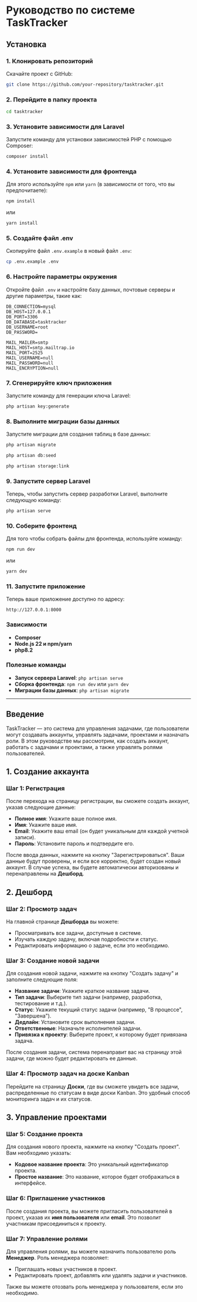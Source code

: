 # Руководство по системе TaskTracker

## Установка

### 1. Клонировать репозиторий

Скачайте проект с GitHub:

```bash
git clone https://github.com/your-repository/tasktracker.git
```

### 2. Перейдите в папку проекта

```bash
cd tasktracker
```

### 3. Установите зависимости для Laravel

Запустите команду для установки зависимостей PHP с помощью Composer:

```bash
composer install
```

### 4. Установите зависимости для фронтенда

Для этого используйте `npm` или `yarn` (в зависимости от того, что вы предпочитаете):

```bash
npm install
```

или

```bash
yarn install
```

### 5. Создайте файл .env

Скопируйте файл `.env.example` в новый файл `.env`:

```bash
cp .env.example .env
```

### 6. Настройте параметры окружения

Откройте файл `.env` и настройте базу данных, почтовые серверы и другие параметры, такие как:

```env
DB_CONNECTION=mysql
DB_HOST=127.0.0.1
DB_PORT=3306
DB_DATABASE=tasktracker
DB_USERNAME=root
DB_PASSWORD=

MAIL_MAILER=smtp
MAIL_HOST=smtp.mailtrap.io
MAIL_PORT=2525
MAIL_USERNAME=null
MAIL_PASSWORD=null
MAIL_ENCRYPTION=null
```

### 7. Сгенерируйте ключ приложения

Запустите команду для генерации ключа Laravel:

```bash
php artisan key:generate
```

### 8. Выполните миграции базы данных

Запустите миграции для создания таблиц в базе данных:

```bash
php artisan migrate
```

```bash
php artisan db:seed
```

```bash
php artisan storage:link
```

### 9. Запустите сервер Laravel

Теперь, чтобы запустить сервер разработки Laravel, выполните следующую команду:

```bash
php artisan serve
```

### 10. Соберите фронтенд

Для того чтобы собрать файлы для фронтенда, используйте команду:

```bash
npm run dev
```

или

```bash
yarn dev
```

### 11. Запустите приложение

Теперь ваше приложение доступно по адресу:

```
http://127.0.0.1:8000
```

### Зависимости

- **Composer**
- **Node.js 22 и npm/yarn**
- **php8.2**

### Полезные команды

- **Запуск сервера Laravel**: `php artisan serve`
- **Сборка фронтенда**: `npm run dev` или `yarn dev`
- **Миграции базы данных**: `php artisan migrate`

---

## Введение
TaskTracker — это система для управления задачами, где пользователи могут создавать аккаунты, управлять задачами, проектами и назначать роли. В этом руководстве мы рассмотрим, как создать аккаунт, работать с задачами и проектами, а также управлять ролями пользователей.

## 1. Создание аккаунта

### Шаг 1: Регистрация
После перехода на страницу регистрации, вы сможете создать аккаунт, указав следующие данные:

- **Полное имя**: Укажите ваше полное имя.
- **Имя**: Укажите ваше имя.
- **Email**: Укажите ваш email (он будет уникальным для каждой учетной записи).
- **Пароль**: Установите пароль и подтвердите его.

После ввода данных, нажмите на кнопку "Зарегистрироваться". Ваши данные будут проверены, и если все корректно, будет создан новый аккаунт. В случае успеха, вы будете автоматически авторизованы и перенаправлены на **Дешборд**.

## 2. Дешборд

### Шаг 2: Просмотр задач
На главной странице **Дешборда** вы можете:

- Просматривать все задачи, доступные в системе.
- Изучать каждую задачу, включая подробности и статус.
- Редактировать информацию о задаче, если это необходимо.

### Шаг 3: Создание новой задачи
Для создания новой задачи, нажмите на кнопку "Создать задачу" и заполните следующие поля:

- **Название задачи**: Укажите краткое название задачи.
- **Тип задачи**: Выберите тип задачи (например, разработка, тестирование и т.д.).
- **Статус**: Укажите текущий статус задачи (например, "В процессе", "Завершена").
- **Дедлайн**: Установите срок выполнения задачи.
- **Ответственные**: Назначьте исполнителей задачи.
- **Привязка к проекту**: Выберите проект, к которому будет привязана задача.

После создания задачи, система перенаправит вас на страницу этой задачи, где можно будет редактировать ее данные.

### Шаг 4: Просмотр задач на доске Kanban
Перейдите на страницу **Доски**, где вы сможете увидеть все задачи, распределенные по статусам в виде доски Kanban. Это удобный способ мониторинга задач и их статусов.

## 3. Управление проектами

### Шаг 5: Создание проекта
Для создания нового проекта, нажмите на кнопку "Создать проект". Вам необходимо указать:

- **Кодовое название проекта**: Это уникальный идентификатор проекта.
- **Простое название**: Это название, которое будет отображаться в интерфейсе.

### Шаг 6: Приглашение участников
После создания проекта, вы можете пригласить пользователей в проект, указав их **имя пользователя** или **email**. Это позволит участникам присоединиться к проекту.

### Шаг 7: Управление ролями
Для управления ролями, вы можете назначить пользователю роль **Менеджер**. Роль менеджера позволяет:

- Приглашать новых участников в проект.
- Редактировать проект, добавлять или удалять задачи и участников.

Также вы можете отозвать роль менеджера у пользователя, если это необходимо.
